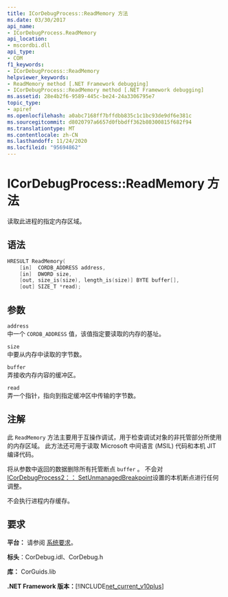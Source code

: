 ```yaml
---
title: ICorDebugProcess::ReadMemory 方法
ms.date: 03/30/2017
api_name:
- ICorDebugProcess.ReadMemory
api_location:
- mscordbi.dll
api_type:
- COM
f1_keywords:
- ICorDebugProcess::ReadMemory
helpviewer_keywords:
- ReadMemory method [.NET Framework debugging]
- ICorDebugProcess::ReadMemory method [.NET Framework debugging]
ms.assetid: 28e4b2f6-9589-445c-be24-24a3306795e7
topic_type:
- apiref
ms.openlocfilehash: a0abc7168ff7bffdbb835c1c1bc93de9df6e381c
ms.sourcegitcommit: d8020797a6657d0fbbdff362b80300815f682f94
ms.translationtype: MT
ms.contentlocale: zh-CN
ms.lasthandoff: 11/24/2020
ms.locfileid: "95694862"
---
```

# <a name="icordebugprocessreadmemory-method"></a>ICorDebugProcess::ReadMemory 方法

读取此进程的指定内存区域。  
  
## <a name="syntax"></a>语法  
  
```cpp  
HRESULT ReadMemory(  
    [in]  CORDB_ADDRESS address,
    [in]  DWORD size,  
    [out, size_is(size), length_is(size)] BYTE buffer[],  
    [out] SIZE_T *read);  
```  
  
## <a name="parameters"></a>参数  

 `address`  
 中一个 `CORDB_ADDRESS` 值，该值指定要读取的内存的基址。  
  
 `size`  
 中要从内存中读取的字节数。  
  
 `buffer`  
 弄接收内存内容的缓冲区。  
  
 `read`  
 弄一个指针，指向到指定缓冲区中传输的字节数。  
  
## <a name="remarks"></a>注解  

 此 `ReadMemory` 方法主要用于互操作调试，用于检查调试对象的非托管部分所使用的内存区域。 此方法还可用于读取 Microsoft 中间语言 (MSIL) 代码和本机 JIT 编译代码。  
  
 将从参数中返回的数据删除所有托管断点 `buffer` 。 不会对 [ICorDebugProcess2：： SetUnmanagedBreakpoint](icordebugprocess2-setunmanagedbreakpoint-method.md)设置的本机断点进行任何调整。  
  
 不会执行进程内存缓存。  
  
## <a name="requirements"></a>要求  

 **平台：** 请参阅 [系统要求](../../get-started/system-requirements.md)。  
  
 **标头**：CorDebug.idl、CorDebug.h  
  
 **库：** CorGuids.lib  
  
 **.NET Framework 版本：**[!INCLUDE[net_current_v10plus](../../../../includes/net-current-v10plus-md.md)]
